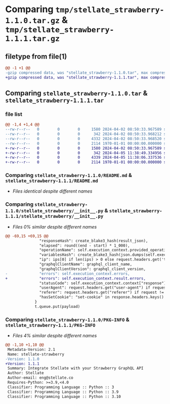# Comparing `tmp/stellate_strawberry-1.1.0.tar.gz` & `tmp/stellate_strawberry-1.1.1.tar.gz`

## filetype from file(1)

```diff
@@ -1 +1 @@
-gzip compressed data, was "stellate_strawberry-1.1.0.tar", max compression
+gzip compressed data, was "stellate_strawberry-1.1.1.tar", max compression
```

## Comparing `stellate_strawberry-1.1.0.tar` & `stellate_strawberry-1.1.1.tar`

### file list

```diff
@@ -1,4 +1,4 @@
--rw-r--r--   0        0        0     1580 2024-04-02 08:50:33.967589 stellate_strawberry-1.1.0/README.md
--rw-r--r--   0        0        0      342 2024-04-02 08:50:33.968212 stellate_strawberry-1.1.0/pyproject.toml
--rw-r--r--   0        0        0     4332 2024-04-02 08:50:33.968520 stellate_strawberry-1.1.0/stellate_strawberry/__init__.py
--rw-r--r--   0        0        0     2114 1970-01-01 00:00:00.000000 stellate_strawberry-1.1.0/PKG-INFO
+-rw-r--r--   0        0        0     1580 2024-04-02 08:50:33.967589 stellate_strawberry-1.1.1/README.md
+-rw-r--r--   0        0        0      342 2024-04-05 11:38:49.334956 stellate_strawberry-1.1.1/pyproject.toml
+-rw-r--r--   0        0        0     4339 2024-04-05 11:38:06.337536 stellate_strawberry-1.1.1/stellate_strawberry/__init__.py
+-rw-r--r--   0        0        0     2114 1970-01-01 00:00:00.000000 stellate_strawberry-1.1.1/PKG-INFO
```

### Comparing `stellate_strawberry-1.1.0/README.md` & `stellate_strawberry-1.1.1/README.md`

 * *Files identical despite different names*

### Comparing `stellate_strawberry-1.1.0/stellate_strawberry/__init__.py` & `stellate_strawberry-1.1.1/stellate_strawberry/__init__.py`

 * *Files 0% similar despite different names*

```diff
@@ -69,15 +69,15 @@
               "responseHash": create_blake3_hash(result_json),
               "elapsed": round((end - start) * 1_000),
               "operationName": self.execution_context.provided_operation_name,
               "variablesHash": create_blake3_hash(json.dumps(self.execution_context.variables or {})),
               "ip": ips[0] if len(ips) > 0 else request.headers.get('true-client-ip') or request.headers.get('x-real-ip') if request != None else None,
               "graphqlClientName": graphql_client_name,
               "graphqlClientVersion": graphql_client_version,
-              "errors": self.execution_context.errors,
+              "errors": self.execution_context.result.errors,
               "statusCode": self.execution_context.context["response"].status_code or 200 if self.execution_context.context != None else 200,
               "userAgent": request.headers.get("user-agent") if request != None else None,
               "referer": request.headers.get("referer") if request != None else None,
               "hasSetCookie": "set-cookie" in response.headers.keys() if response != None else None,
             }
             t.queue.put(payload)
```

### Comparing `stellate_strawberry-1.1.0/PKG-INFO` & `stellate_strawberry-1.1.1/PKG-INFO`

 * *Files 4% similar despite different names*

```diff
@@ -1,10 +1,10 @@
 Metadata-Version: 2.1
 Name: stellate-strawberry
-Version: 1.1.0
+Version: 1.1.1
 Summary: Integrate Stellate with your Strawberry GraphQL API
 Author: Stellate
 Author-email: eng@stellate.co
 Requires-Python: >=3.9,<4.0
 Classifier: Programming Language :: Python :: 3
 Classifier: Programming Language :: Python :: 3.9
 Classifier: Programming Language :: Python :: 3.10
```

